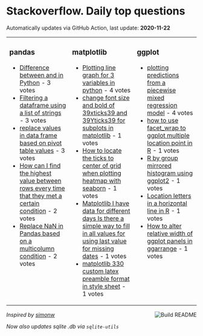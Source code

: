 # Stackoverflow. Daily top questions 

Automatically updates via GitHub Action, last update: **<!-- date starts -->2020-11-22<!-- date ends -->**


<table><tr><td valign="top" width="33%">

### pandas
<!-- pandas starts -->
* [Difference between  and  in Python](https://stackoverflow.com/questions/64955439/difference-between-and-in-python) - 3 votes
* [Filtering a dataframe using a list of strings](https://stackoverflow.com/questions/64952292/filtering-a-dataframe-using-a-list-of-strings) - 3 votes
* [replace values in data frame based on pivot table values](https://stackoverflow.com/questions/64950734/replace-values-in-data-frame-based-on-pivot-table-values) - 3 votes
* [How can I find the highest value between rows every time that they met a certain condition](https://stackoverflow.com/questions/64950108/how-can-i-find-the-highest-value-between-rows-every-time-that-they-met-a-certain) - 2 votes
* [Replace NaN in Pandas based on a multicolumn condition](https://stackoverflow.com/questions/64953680/replace-nan-in-pandas-based-on-a-multi-column-condition) - 2 votes
<!-- pandas ends -->
</td><td valign="top" width="34%">


### matplotlib
<!-- matplotlib starts -->
* [Plotting line graph for 3 variables in python](https://stackoverflow.com/questions/64949449/plotting-line-graph-for-3-variables-in-python) - 4 votes
* [change font size and bold of 39xticks39 and 39Yticks39 for subplots in matplotlib](https://stackoverflow.com/questions/64951674/change-font-size-and-bold-of-xticks-and-yticks-for-subplots-in-matplotlib) - 1 votes
* [How to locate the ticks to center of grid when plotting heatmap with seaborn](https://stackoverflow.com/questions/64950543/how-to-locate-the-ticks-to-center-of-grid-when-plotting-heatmap-with-seaborn) - 1 votes
* [Matplotlib I have data for different days Is there a simple way to fill in all values for using last value for missing dates](https://stackoverflow.com/questions/64952879/matplotlib-i-have-data-for-different-days-is-there-a-simple-way-to-fill-in-all) - 1 votes
* [matplotlib 330 custom latex preamble format in style sheet](https://stackoverflow.com/questions/64952361/matplotlib-3-3-0-custom-latex-preamble-format-in-style-sheet) - 1 votes
<!-- matplotlib ends -->
</td><td valign="top" width="34%">


### ggplot
<!-- ggplot2 starts -->
* [plotting predictions from a piecewise mixed regression model](https://stackoverflow.com/questions/64949427/plotting-predictions-from-a-piece-wise-mixed-regression-model) - 4 votes
* [how to use facet_wrap to ggplot multiple location point in R](https://stackoverflow.com/questions/64958072/how-to-use-facet-wrap-to-ggplot-multiple-location-point-in-r) - 1 votes
* [R by group mirrored histogram using ggplot2](https://stackoverflow.com/questions/64957319/r-by-group-mirrored-histogram-using-ggplot2) - 1 votes
* [Location letters in a horizontal line in R](https://stackoverflow.com/questions/64960677/location-letters-in-a-horizontal-line-in-r) - 1 votes
* [How to alter relative width of ggplot panels in ggarrange](https://stackoverflow.com/questions/64958412/how-to-alter-relative-width-of-ggplot-panels-in-ggarrange) - 1 votes
<!-- ggplot2 ends -->
</td></tr></table>

<a href="https://github.com/hp0404/hp0404/actions"><img src="https://github.com/hp0404/hp0404/workflows/Build%20README/badge.svg" align="right" alt="Build README"></a> <p>*Inspired by  [simonw](https://github.com/simonw/simonw)*</p> <p> *Now also updates sqlite .db via `sqlite-utils`* </p>
